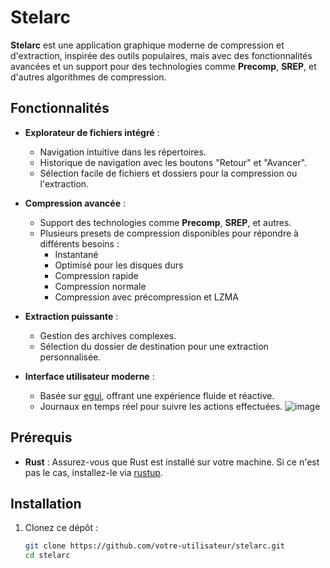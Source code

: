 # Stelarc 

**Stelarc** est une application graphique moderne de compression et d'extraction, inspirée des outils populaires, mais avec des fonctionnalités avancées et un support pour des technologies comme **Precomp**, **SREP**, et d'autres algorithmes de compression.

## Fonctionnalités

- **Explorateur de fichiers intégré** :
  - Navigation intuitive dans les répertoires.
  - Historique de navigation avec les boutons "Retour" et "Avancer".
  - Sélection facile de fichiers et dossiers pour la compression ou l'extraction.

- **Compression avancée** :
  - Support des technologies comme **Precomp**, **SREP**, et autres.
  - Plusieurs presets de compression disponibles pour répondre à différents besoins :
    - Instantané
    - Optimisé pour les disques durs
    - Compression rapide
    - Compression normale
    - Compression  avec précompression et LZMA

- **Extraction puissante** :
  - Gestion des archives complexes.
  - Sélection du dossier de destination pour une extraction personnalisée.

- **Interface utilisateur moderne** :
  - Basée sur [egui](https://github.com/emilk/egui), offrant une expérience fluide et réactive.
  - Journaux en temps réel pour suivre les actions effectuées.
![image](https://github.com/user-attachments/assets/dd145aee-9ba4-421e-9b68-725317760268)


## Prérequis

- **Rust** : Assurez-vous que Rust est installé sur votre machine. Si ce n'est pas le cas, installez-le via [rustup](https://rustup.rs/).

## Installation

1. Clonez ce dépôt :
   ```sh
   git clone https://github.com/votre-utilisateur/stelarc.git
   cd stelarc
